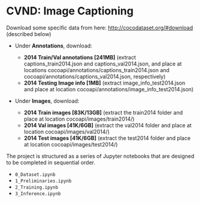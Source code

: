 # CVND: Image Captioning

Download some specific data from here: <http://cocodataset.org/#download> (described below)

- Under **Annotations**, download:

  - **2014 Train/Val annotations [241MB]** (extract captions_train2014.json and captions_val2014.json, and place at locations cocoapi/annotations/captions_train2014.json and cocoapi/annotations/captions_val2014.json, respectively)
  - **2014 Testing Image info [1MB]** (extract image_info_test2014.json and place at location cocoapi/annotations/image_info_test2014.json)

- Under **Images**, download:
  - **2014 Train images [83K/13GB]** (extract the train2014 folder and place at location cocoapi/images/train2014/)
  - **2014 Val images [41K/6GB]** (extract the val2014 folder and place at location cocoapi/images/val2014/)
  - **2014 Test images [41K/6GB]** (extract the test2014 folder and place at location cocoapi/images/test2014/)

The project is structured as a series of Jupyter notebooks that are designed to be completed in sequential order.

- `0_Dataset.ipynb`
- `1_Preliminaries.ipynb`
- `2_Training.ipynb`
- `3_Inference.ipynb`
